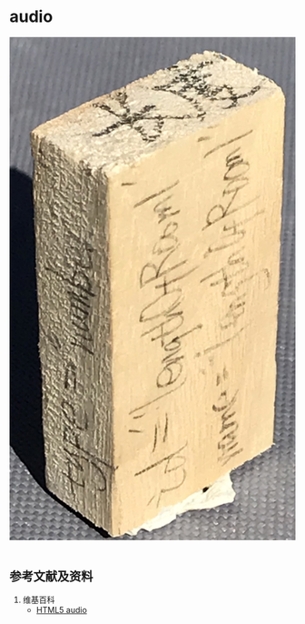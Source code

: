 # audio

![](/images/章6-用实体模型表达网站开发前端的基本组件/Form(input)/input01.jpg)

```html

```

## 参考文献及资料

1. 维基百科
	- [HTML5 audio](https://en.wikipedia.org/wiki/HTML5_audio) 